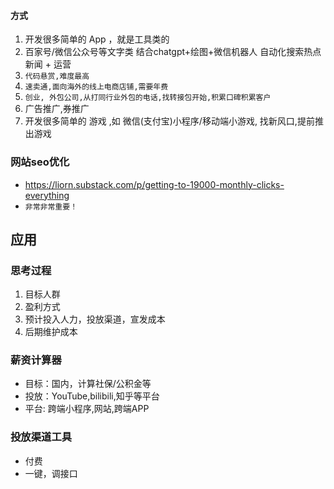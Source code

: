 #### 方式
1. 开发很多简单的 App ，就是工具类的
2. 百家号/微信公众号等文字类 结合chatgpt+绘图+微信机器人 自动化搜索热点新闻 + 运营
3. `代码悬赏,难度最高`
4. `速卖通,面向海外的线上电商店铺,需要年费`
5. `创业, 外包公司,从打同行业外包的电话,找转接包开始,积累口碑积累客户`
6. 广告推广,券推广
7. 开发很多简单的 游戏 ,如 微信(支付宝)小程序/移动端小游戏, 找新风口,提前推出游戏


### 网站seo优化
* https://liorn.substack.com/p/getting-to-19000-monthly-clicks-everything
* `非常非常重要！`

## 应用

### 思考过程
1. 目标人群
2. 盈利方式
3. 预计投入人力，投放渠道，宣发成本
4. 后期维护成本

### 薪资计算器
* 目标：国内，计算社保/公积金等
* 投放：YouTube,bilibili,知乎等平台
* 平台: 跨端小程序,网站,跨端APP

### 投放渠道工具
* 付费
* 一键，调接口



